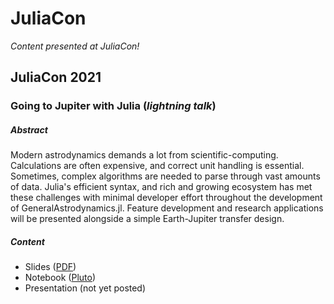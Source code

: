 # JuliaCon
_Content presented at JuliaCon!_

## JuliaCon 2021

### Going to Jupiter with Julia (_lightning talk_)

##### Abstract
Modern astrodynamics demands a lot from scientific-computing. Calculations are often expensive, and correct unit handling is essential. Sometimes, complex algorithms are needed to parse through vast amounts of data. Julia's efficient syntax, and rich and growing ecosystem has met these challenges with minimal developer effort throughout the development of GeneralAstrodynamics.jl. Feature development and research applications will be presented alongside a simple Earth-Jupiter transfer design.

##### Content
* Slides ([PDF](/2021/slides/Going%20to%20Jupiter%20with%20Julia%20–%20Carpinelli.pdf))
* Notebook ([Pluto](/2021/notebooks/going-to-jupiter-with-julia.jl))
* Presentation (not yet posted)


